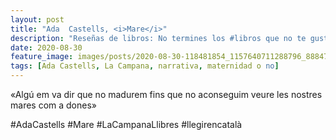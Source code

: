 ```yaml
---
layout: post
title: "Ada  Castells, <i>Mare</i>"
description: "Reseñas de libros: No termines los #libros que no te gustan. I els #llibres que t'agraden llegeix-los tants cops com calgui."
date: 2020-08-30
feature_image: images/posts/2020-08-30-118481854_1157640711288796_8884740730467385992_n_17880812290760990.jpg
tags: [Ada Castells, La Campana, narrativa, maternidad o no]
---
```


«Algú em va dir que no madurem fins que no aconseguim veure les nostres mares com a dones»
<!--more-->

#AdaCastells #Mare #LaCampanaLlibres #llegirencatalà


